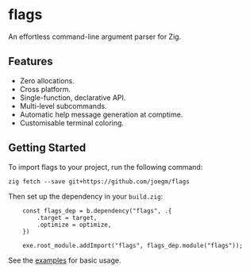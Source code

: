 # flags

An effortless command-line argument parser for Zig.

## Features

- Zero allocations.
- Cross platform.
- Single-function, declarative API.
- Multi-level subcommands.
- Automatic help message generation at comptime.
- Customisable terminal coloring.

## Getting Started

To import flags to your project, run the following command:

```
zig fetch --save git+https://github.com/joegm/flags
```

Then set up the dependency in your `build.zig`:

```zig
    const flags_dep = b.dependency("flags", .{
        .target = target,
        .optimize = optimize,
    })

    exe.root_module.addImport("flags", flags_dep.module("flags"));
```

See the [examples](examples/) for basic usage.
